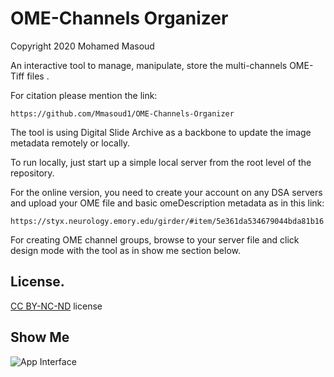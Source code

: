 # OME-Channels Organizer
Copyright 2020 Mohamed Masoud


An interactive tool to manage, manipulate, store the multi-channels OME-Tiff files .

For citation please mention the link:

`https://github.com/Mmasoud1/OME-Channels-Organizer`

The tool is using Digital Slide Archive as a backbone to update the image metadata remotely or locally.

To run locally, just start up a simple local server from the root level of the repository.

For the online version, you need to create your account on any DSA servers and upload your OME file and basic omeDescription metadata as in this link:

`https://styx.neurology.emory.edu/girder/#item/5e361da534679044bda81b16`

For creating OME channel groups, browse to your server file and click design mode with the tool as in show me section below.

## License.
[CC BY-NC-ND](https://creativecommons.org/licenses/by-nc-nd/3.0/) license


## Show Me

![App Interface](https://github.com/Mmasoud1/OME-Channels-Organizer/blob/master/ShowMe/OMEDemo.gif)
